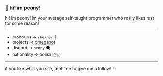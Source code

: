 ### 🌸 hi! im peony!

hi! im peony! im your average self-taught programmer who really likes rust for some reason!

---

- pronouns -> `she/her` 💖
- projects -> [omegabot](https://omegabot.shop/)
- discord -> `peony` 🗨️
- nationality -> polish 🇵🇱

---

if you like what you see, feel free to give me a follow! ✨

<!--
**peonii/peonii** is a ✨ _special_ ✨ repository because its `README.md` (this file) appears on your GitHub profile.

Here are some ideas to get you started:

- 🔭 I’m currently working on ...
- 🌱 I’m currently learning ...
- 👯 I’m looking to collaborate on ...
- 🤔 I’m looking for help with ...
- 💬 Ask me about ...
- 📫 How to reach me: ...
- 😄 Pronouns: ...
- ⚡ Fun fact: ...
-->
